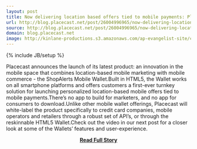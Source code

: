 ```yaml
---
layout: post
title: Now delivering location based offers tied to mobile payments: Placecast launches the first ever white label HTML5 Mobile Wallet 
url: http://blog.placecast.net/post/26004996965/now-delivering-location-based-offers-tied-to-mobile
source: http://blog.placecast.net/post/26004996965/now-delivering-location-based-offers-tied-to-mobile
domain: blog.placecast.net
image: http://kinlane-productions.s3.amazonaws.com/ap-evangelist-site/curated/screenshots/9352_api500_com.png
---
```

{% include JB/setup %}<p>Placecast announces the launch of its latest product: an innovation in the mobile space that combines location-based mobile marketing with mobile commerce - the ShopAlerts Mobile Wallet.Built in HTML5, the Wallet works on all smartphone platforms and offers customers a first-ever turnkey solution for launching personalized location-based mobile offers tied to mobile payments.There’s no app to build for marketers, and no app for consumers to download.Unlike other mobile wallet offerings, Placecast will white-label the product specifically to credit card companies, mobile operators and retailers through a robust set of API’s, or through the reskinnable HTML5 Wallet.Check out the video in our next post for a closer look at some of the Wallets’ features and user-experience.</p>
<center><p><a href="http://blog.placecast.net/post/26004996965/now-delivering-location-based-offers-tied-to-mobile" style='padding:25px; font-sze:18px; font-weight: bold;'>Read Full Story</a></p></center>
